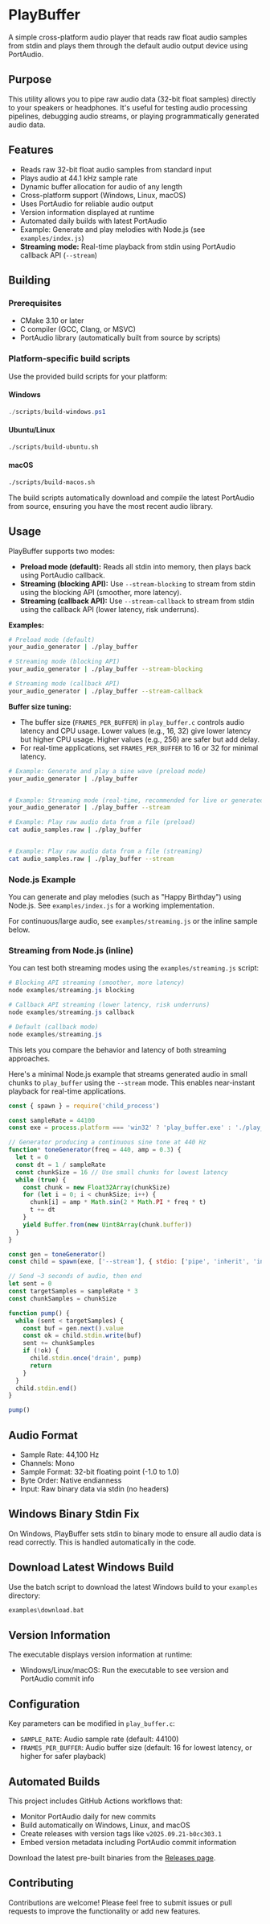 # PlayBuffer

A simple cross-platform audio player that reads raw float audio samples from stdin and plays them through the default audio output device using PortAudio.

## Purpose

This utility allows you to pipe raw audio data (32-bit float samples) directly to your speakers or headphones. It's useful for testing audio processing pipelines, debugging audio streams, or playing programmatically generated audio data.

## Features

- Reads raw 32-bit float audio samples from standard input
- Plays audio at 44.1 kHz sample rate
- Dynamic buffer allocation for audio of any length
- Cross-platform support (Windows, Linux, macOS)
- Uses PortAudio for reliable audio output
- Version information displayed at runtime
- Automated daily builds with latest PortAudio
- Example: Generate and play melodies with Node.js (see `examples/index.js`)
- **Streaming mode:** Real-time playback from stdin using PortAudio callback API (`--stream`)

## Building

### Prerequisites

- CMake 3.10 or later
- C compiler (GCC, Clang, or MSVC)
- PortAudio library (automatically built from source by scripts)

### Platform-specific build scripts

Use the provided build scripts for your platform:

#### Windows
```powershell
./scripts/build-windows.ps1
```

#### Ubuntu/Linux
```bash
./scripts/build-ubuntu.sh
```

#### macOS
```bash
./scripts/build-macos.sh
```

The build scripts automatically download and compile the latest PortAudio from source, ensuring you have the most recent audio library.

## Usage

PlayBuffer supports two modes:

- **Preload mode (default):** Reads all stdin into memory, then plays back using PortAudio callback.
- **Streaming (blocking API):** Use `--stream-blocking` to stream from stdin using the blocking API (smoother, more latency).
- **Streaming (callback API):** Use `--stream-callback` to stream from stdin using the callback API (lower latency, risk underruns).

**Examples:**
```bash
# Preload mode (default)
your_audio_generator | ./play_buffer

# Streaming mode (blocking API)
your_audio_generator | ./play_buffer --stream-blocking

# Streaming mode (callback API)
your_audio_generator | ./play_buffer --stream-callback
```

**Buffer size tuning:**
- The buffer size (`FRAMES_PER_BUFFER`) in `play_buffer.c` controls audio latency and CPU usage. Lower values (e.g., 16, 32) give lower latency but higher CPU usage. Higher values (e.g., 256) are safer but add delay.
- For real-time applications, set `FRAMES_PER_BUFFER` to 16 or 32 for minimal latency.

```bash
# Example: Generate and play a sine wave (preload mode)
your_audio_generator | ./play_buffer


# Example: Streaming mode (real-time, recommended for live or generated audio)
your_audio_generator | ./play_buffer --stream

# Example: Play raw audio data from a file (preload)
cat audio_samples.raw | ./play_buffer


# Example: Play raw audio data from a file (streaming)
cat audio_samples.raw | ./play_buffer --stream
```

### Node.js Example

You can generate and play melodies (such as "Happy Birthday") using Node.js. See `examples/index.js` for a working implementation.

For continuous/large audio, see `examples/streaming.js` or the inline sample below.

### Streaming from Node.js (inline)

You can test both streaming modes using the `examples/streaming.js` script:

```powershell
# Blocking API streaming (smoother, more latency)
node examples/streaming.js blocking

# Callback API streaming (lower latency, risk underruns)
node examples/streaming.js callback

# Default (callback mode)
node examples/streaming.js
```

This lets you compare the behavior and latency of both streaming approaches.

Here's a minimal Node.js example that streams generated audio in small chunks to `play_buffer` using the `--stream` mode. This enables near-instant playback for real-time applications.

```js
const { spawn } = require('child_process')

const sampleRate = 44100
const exe = process.platform === 'win32' ? 'play_buffer.exe' : './play_buffer'

// Generator producing a continuous sine tone at 440 Hz
function* toneGenerator(freq = 440, amp = 0.3) {
  let t = 0
  const dt = 1 / sampleRate
  const chunkSize = 16 // Use small chunks for lowest latency
  while (true) {
    const chunk = new Float32Array(chunkSize)
    for (let i = 0; i < chunkSize; i++) {
      chunk[i] = amp * Math.sin(2 * Math.PI * freq * t)
      t += dt
    }
    yield Buffer.from(new Uint8Array(chunk.buffer))
  }
}

const gen = toneGenerator()
const child = spawn(exe, ['--stream'], { stdio: ['pipe', 'inherit', 'inherit'], highWaterMark: chunkSize * 4 })

// Send ~3 seconds of audio, then end
let sent = 0
const targetSamples = sampleRate * 3
const chunkSamples = chunkSize

function pump() {
  while (sent < targetSamples) {
    const buf = gen.next().value
    const ok = child.stdin.write(buf)
    sent += chunkSamples
    if (!ok) {
      child.stdin.once('drain', pump)
      return
    }
  }
  child.stdin.end()
}

pump()
```

## Audio Format

- Sample Rate: 44,100 Hz
- Channels: Mono
- Sample Format: 32-bit floating point (-1.0 to 1.0)
- Byte Order: Native endianness
- Input: Raw binary data via stdin (no headers)

## Windows Binary Stdin Fix

On Windows, PlayBuffer sets stdin to binary mode to ensure all audio data is read correctly. This is handled automatically in the code.

## Download Latest Windows Build

Use the batch script to download the latest Windows build to your `examples` directory:

```cmd
examples\download.bat
```

## Version Information

The executable displays version information at runtime:

- Windows/Linux/macOS: Run the executable to see version and PortAudio commit info

## Configuration

Key parameters can be modified in `play_buffer.c`:

- `SAMPLE_RATE`: Audio sample rate (default: 44100)
- `FRAMES_PER_BUFFER`: Audio buffer size (default: 16 for lowest latency, or higher for safer playback)

## Automated Builds

This project includes GitHub Actions workflows that:

- Monitor PortAudio daily for new commits
- Build automatically on Windows, Linux, and macOS
- Create releases with version tags like `v2025.09.21-b0cc303.1`
- Embed version metadata including PortAudio commit information

Download the latest pre-built binaries from the [Releases page](https://github.com/lanly-dev/play-buffer/releases).

## Contributing

Contributions are welcome! Please feel free to submit issues or pull requests to improve the functionality or add new features.
